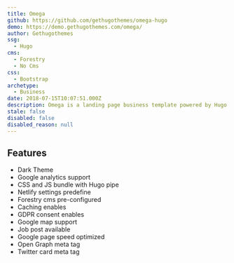 ```yaml
---
title: Omega
github: https://github.com/gethugothemes/omega-hugo
demo: https://demo.gethugothemes.com/omega/
author: Gethugothemes
ssg:
  - Hugo
cms:
  - Forestry
  - No Cms
css:
  - Bootstrap
archetype:
  - Business
date: 2018-07-15T10:07:51.000Z
description: Omega is a landing page business template powered by Hugo.
stale: false
disabled: false
disabled_reason: null
---
```


## Features

- Dark Theme
- Google analytics support
- CSS and JS bundle with Hugo pipe
- Netlify settings predefine
- Forestry cms pre-configured
- Caching enables
- GDPR consent enables
- Google map support
- Job post available
- Google page speed optimized
- Open Graph meta tag
- Twitter card meta tag
